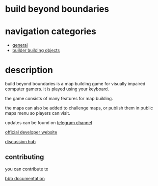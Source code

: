 # build beyond boundaries

# navigation categories
* [general](/bbb/general/)
* [builder building objects](/bbb/builder)

# description

build beyond boundaries is a map building game for visually impaired computer gamers. it is played using your keyboard.

the game consists of many features for map building.

the maps can also be added to challenge maps, or publish them in public maps menu so players can visit.

updates can be found on [telegram channel](https://t.me/bbbharry)

[official developer website](/)

[discussion hub](https://github.com/harrymkt/bbb/discussions)

## contributing

you can contribute to

[bbb documentation](https://github.com/harrymkt/bbb)
